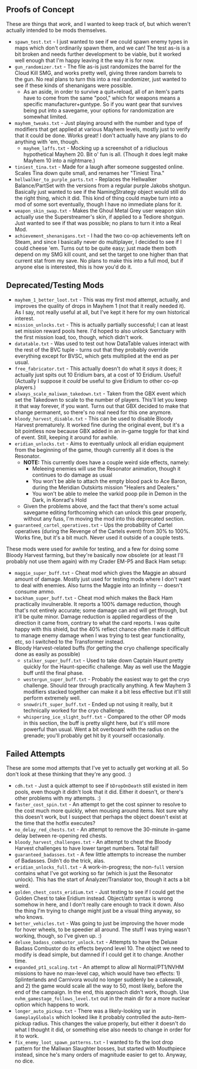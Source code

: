 ## Proofs of Concept

These are things that *work*, and I wanted to keep track of, but which
weren't actually intended to be mods themselves.

- `spawn_test.txt` - I just wanted to see if we could spawn enemy types in
  maps which don't ordinarily spawn them, and we can!  The test as-is is
  a bit broken and needs further development to be viable, but it worked
  well enough that I'm happy leaving it the way it is for now.
- `gun_randomizer.txt` - The file as-is just randomizes the barrel for
  the Cloud Kill SMG, and works pretty well, giving three random barrels
  to the gun.  No real plans to turn this into a real randomizer, just
  wanted to see if these kinds of shenanigans were possible.
  - As an aside, in order to survive a quit+reload, all of an item's
    parts have to come from the same "pool," which for weapons means
    a specific manufacturer+guntype.  So if you want gear that survives
    being put into a savegame, your options for randomization are
    somewhat limited.
- `mayhem_tweaks.txt` - Just playing around with the number and type of
  modifiers that get applied at various Mayhem levels, mostly just to
  verify that it could be done.  Works great!  I don't actually have any
  plans to do anything with 'em, though.
  - `mayhem_laffs.txt` - Mocking up a screenshot of a ridiuclous
    hypothetical Mayhem 20.  Bit o' fun is all.  (Though it does legit
    make Mayhem 10 into a nightmare.)
- `tiniest_tina.txt` - Made for a laugh after someone suggested online.
  Scales Tina down quite small, and renames her "Tiniest Tina."
- `hellwalker_to_purple_parts.txt` - Replaces the Hellwalker Balance/PartSet
  with the versions from a regular purple Jakobs shotgun.  Basically just
  wanted to see if the NamingStrategy object would still do the right thing,
  which it did.  This kind of thing could maybe turn into a mod of some
  sort eventually, though I have no immediate plans for it.
- `weapon_skin_swap.txt` - Makes the Ghoul Metal Grey user weapon skin actually
  use the Superstreamer's skin, if applied to a Tediore shotgun.  Just wanted
  to see if that was possible; no plans to turn it into a Real Mod.
- `achievement_shenanigans.txt` - I had the two co-op achievements left on
  Steam, and since I basically never do multiplayer, I decided to see if I could
  cheese 'em.  Turns out to be quite easy; just made them both depend on my
  SMG kill count, and set the target to one higher than that current stat from
  my save.  No plans to make this into a full mod, but if anyone else is
  interested, this is how you'd do it.

## Deprecated/Testing Mods

- `mayhem_1_better_loot.txt` - This was my first mod attempt, actually,
  and improves the quality of drops in Mayhem 1 (not that it really needed
  it).  As I say, not really useful at all, but I've kept it here for my
  own historical interest.
- `mission_unlocks.txt` - This is actually partially successful; I can at
  least set mission reward pools here.  I'd hoped to also unlock Sanctuary
  with the first mission load, too, though, which didn't work.
- `datatable.txt` - Was used to test out how DataTable values interact with
  the rest of the BVC tuple - turns out that they probably override everything
  except for BVSC, which gets multiplied at the end as per usual.
- `free_fabricator.txt` - This actually doesn't do what it *says* it does;
  it actually just spits out 10 Eridium bars, at a cost of 10 Eridium.
  Useful!  (Actually I suppose it *could* be useful to give Eridium to
  other co-op players.)
- `always_scale_maliwan_takedown.txt` - Taken from the GBX event which
  set the Takedown to scale to the number of players.  This'll let you
  keep it that way forever, if you want.  Turns out that GBX decided
  to make that change permanent, so there's no real need for this one
  anymore.
- `bloody_harvest_disable.txt` - This can be used to disable Bloody
  Harvest prematurely.  It worked fine during the original event, but it's
  a bit pointless now because GBX added in an in-game toggle for that kind
  of event.  Still, keeping it around for awhile.
- `eridian_unlocks.txt` - Aims to eventually unlock all eridian equipment
  from the beginning of the game, though currently all it does is the
  Resonator.
  - **NOTE:** This currently does have a couple weird side effects, namely:
    - Meleeing enemies will use the Resonator animation, though it
      continues to do damage as usual
    - You won't be able to attach the empty blood pack to Ace Baron, during
      the Meridian Outskirts mission "Healers and Dealers."
    - You won't be able to melee the varkid poop pile in Demon in the Dark,
      in Konrad's Hold
  - Given the problems above, and the fact that there's some actual savegame
    editing forthcoming which can unlock this gear properly, without any
    fuss, I'm moving the mod into this deprecated section.
- `guaranteed_cartel_operatives.txt` - Ups the probability of Cartel operatives
  (during the Revenge of the Cartels event) from 30% to 100%.  Works fine, but
  it's a bit much.  Never used it outside of a couple tests.

These mods were used for awhile for testing, and a few for doing some
Bloody Harvest farming, but they're basically now obsolete (or at least
I'll probably not use them again) with my Crader EM-P5 and Back Ham setup:

- `maggie_super_buff.txt` - Cheat mod which gives the Maggie an absurd
  amount of damage.  Mostly just used for testing mods where I don't want
  to deal with enemies.  Also turns the Maggie into an Infinity -- doesn't
  consume ammo.
- `backham_super_buff.txt` - Cheat mod which makes the Back Ham practically
  invulnerable.  It reports a 100% damage reduction, though that's not
  entirely accurate; some damage can and will get through, but it'll be
  quite minor.  Damage reduction is applied regardless of the direction it
  came from, contrary to what the card reports.  I was quite happy with
  this shield, but the 40% reflect chance often made it difficult to
  manage enemy damage when I was trying to test gear functionality, etc,
  so I switched to the Transformer instead.
- Bloody Harvest-related buffs (for getting the cryo challenge specifically
  done as easily as possible)
  - `stalker_super_buff.txt` - Used to take down Captain Haunt pretty
    quickly for the Haunt-specific challenge.  May as well use the Maggie
    buff until the final phase.
  - `westergun_super_buff.txt` - Probably the easiest way to get the cryo
    challenge.  Should tear through practically anything.  A few Mayhem
    3 modifiers stacked together can make it a bit less effective but it'll
    still perform extremely well.
  - `snowdrift_super_buff.txt` - Ended up not using it really, but it
    technically worked for the cryo challenge.
  - `whispering_ice_slight_buff.txt` - Compared to the other OP mods in
    this section, the buff is pretty slight here, but it's still more
    powerful than usual.  Went a bit overboard with the radius on the
    grenade; you'll probably get hit by it yourself occasionally.

## Failed Attempts

These are some mod attempts that I've yet to actually get working at all.  So
don't look at these thinking that they're any good.  :)

- `cdh.txt` - Just a quick attempt to see if `bDropOnDeath` still existed in
  item pools, even though it didn't look that it did.  Either it doesn't, or
  there's other problems with my attempts.  :)
- `faster_cost_spin.txt` - An attempt to get the cost spinner to resolve to
  the cost much more quickly, when mousing around items.  Not sure why this
  doesn't work, but I suspect that perhaps the object doesn't exist at the
  time that the hotfix executes?
- `no_delay_red_chests.txt` - An attempt to remove the 30-minute in-game
  delay between re-opening red chests.
- `bloody_harvest_challenges.txt` - An attempt to cheat the Bloody Harvest
  challenges to have lower target numbers.  Total fail!
- `guaranteed_badasses.txt` - A few little attempts to increase the number
  of Badasses.  Didn't do the trick, alas.
- `eridian_unlocks_full.txt` - A work-in-progress; the non-`full` version
  contains what I've got working so far (which is just the Resonator unlock).
  This has the start of Analyzer/Translator too, though it acts a bit weird.
- `golden_chest_costs_eridium.txt` - Just testing to see if I could get the
  Golden Chest to take Eridium instead.  Object/attr syntax is wrong somehow
  in here, and I don't really care enough to track it down.  Also the thing
  I'm trying to change might just be a visual thing anyway, so who knows.
- `better_vehicles.txt` - Was going to just be improving the hover mode for
  hover wheels, to be speedier all around.  The stuff I was trying wasn't
  working, though, so I've given up.  :)
- `deluxe_badass_combustor_unlock.txt` - Attempts to have the Deluxe Badass
  Combustor do its effects beyond level 10.  The object we need to modify is
  dead simple, but damned if I could get it to change.  Another time.
- `expanded_pt1_scaling.txt` - An attempt to allow all Normal/PT1/NVHM
  missions to have no max-level cap, which would have two effects: 1)
  Splinterlands and Carnivora would no longer suddenly be a cakewalk, and
  2) the game would scale all the way to 50, most likely, before the end
  of the campaign.  In the end, this approach didn't work, though.  Use
  `nvhm_gamestage_follows_level.txt` out in the main dir for a more
  nuclear option which happens to work.
- `longer_auto_pickup.txt` - There was a likely-looking var in `GameplayGlobals`
  which looked like it probably controlled the auto-item-pickup radius.
  This changes the value properly, but either it doesn't do what I thought
  it did, or something else also needs to change in order for it to work.
- `fix_enemy_loot_spawn_patterns.txt` - I wanted to fix the loot drop pattern
  for the Maliwan Slaughter bosses, but started with Mouthpiece instead, since
  he's many orders of magnitude easier to get to.  Anyway, no dice.

